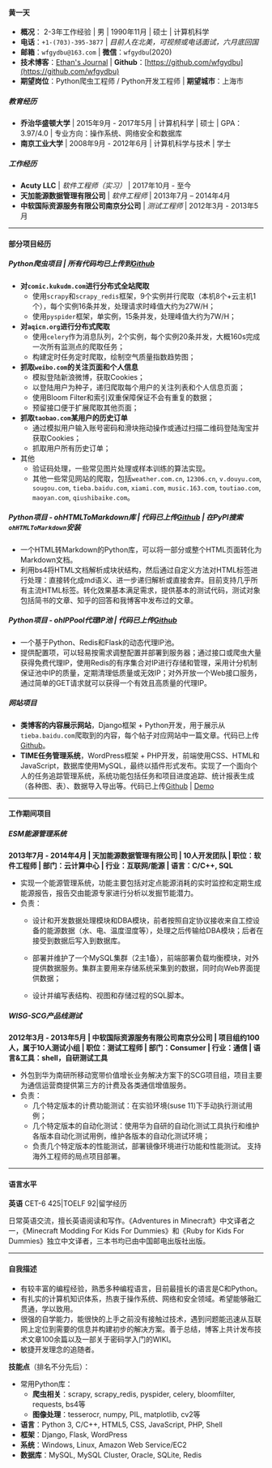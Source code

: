 #### 黄一天
 - **概况**： 2-3年工作经验 | 男 | 1990年11月 | 硕士 | 计算机科学
 - **电话**：`+1-(703)-395-3877` | _目前人在北美，可视频或电话面试，六月底回国_
 - **邮箱**：`wfgydbu@163.com` | **微信**：`wfgydbu`(2020)
 - **技术博客**：[Ethan's Journal](https://journal.ethanshub.com/) | **Github**：[https://github.com/wfgydbu](https://github.com/wfgydbu)
 - **期望岗位**：Python爬虫工程师 / Python开发工程师 | **期望城市**：上海市

##### 教育经历
- **乔治华盛顿大学** | 2015年9月 - 2017年5月 | 计算机科学 | 硕士 | GPA：3.97/4.0 | 专业方向：操作系统、网络安全和数据库
- **南京工业大学** | 2008年9月 - 2012年6月 | 计算机科学与技术 | 学士

##### 工作经历
- **Acuty LLC** | *软件工程师（实习）* | 2017年10月 - 至今 
- **天加能源数据管理有限公司** | *软件工程师* | 2013年7月 – 2014年4月
- **中软国际资源服务有限公司南京分公司** | *测试工程师* | 2012年3月 - 2013年5月

------

#### 部分项目经历
##### Python爬虫项目 | 所有代码均已上传到[Github](https://github.com/wfgydbu/PythonCrawlers) 
- **对`comic.kukudm.com`进行分布式全站爬取**
  - 使用`scrapy`和`scrapy_redis`框架，9个实例并行爬取（本机8个+云主机1个），每个实例16条并发，处理请求时峰值大约为27W/H；
  - 使用`pyspider`框架，单实例，15条并发，处理峰值大约为7W/H；
- **对`aqicn.org`进行分布式爬取**
  - 使用`celery`作为消息队列，2个实例，每个实例20条并发，大概160s完成一次所有监测点的爬取任务；
  - 构建定时任务定时爬取，绘制空气质量指数趋势图；
- **抓取`weibo.com`的关注页面和个人信息**
  - 模拟登陆新浪微博，获取Cookies；
  - 以登陆用户为种子，递归爬取每个用户的关注列表和个人信息页面；
  - 使用Bloom Filter和索引双重保障保证不会有重复的数据；
  - 预留接口便于扩展爬取其他页面；
- **抓取`taobao.com`某用户的历史订单**
  - 通过模拟用户输入账号密码和滑块拖动操作或通过扫描二维码登陆淘宝并获取Cookies；
  - 抓取用户所有历史订单；
- 其他
  - 验证码处理，一些常见图片处理或样本训练的算法实现。
  - 其他一些常见网站的爬取，包括`weather.com.cn`, `12306.cn`, `v.douyu.com`, `sougou.com`, `tieba.baidu.com`,   `xiami.com`, `music.163.com`, `toutiao.com`, `maoyan.com`, `qiushibaike.com`。

#####  Python项目 - ohHTMLToMarkdown库 | 代码已上传[Github](https://github.com/wfgydbu/ohHTML2Markdown) | 在PyPI搜索`ohHTMLToMarkdown`安装

- 一个HTML转Markdown的Python库，可以将一部分或整个HTML页面转化为Markdown文档。
- 利用bs4将HTML文档解析成块状结构，然后通过自定义方法对HTML标签进行处理：直接转化成md语义、进一步递归解析或直接舍弃。目前支持几乎所有主流HTML标签。转化效果基本满足需求，提供基本的测试代码，测试对象包括简书的文章、知乎的回答和我博客中发布过的文章。

##### Python项目 - ohIPPool代理IP池 | 代码已上传[Github](https://github.com/wfgydbu/ohIPPool)
- 一个基于Python、Redis和Flask的动态代理IP池。
- 提供配置项，可以轻易按需求调整配置并部署到服务器；通过接口或爬虫大量获得免费代理IP，使用Redis的有序集合对IP进行存储和管理，采用计分机制保证池中IP的质量，定期清理低质量或无效IP；对外开放一个Web接口服务，通过简单的GET请求就可以获得一个有效且高质量的代理IP。

##### 网站项目

- **类博客的内容展示网站**，Django框架 + Python开发，用于展示从`tieba.baidu.com`爬取到的内容，每个帖子对应网站中一篇文章。代码已上传[Github](https://github.com/wfgydbu/A-Django-Content-Site)。
- **TIME任务管理系统**，WordPress框架 + PHP开发，前端使用CSS、HTML和JavaScript，数据库使用MySQL，最终以插件形式发布。实现了一个面向个人的任务追踪管理系统，系统功能包括任务和项目进度追踪、统计报表生成（各种图、表）、数据导入导出等。代码已上传[Github](https://github.com/wfgydbu/timeistime) | [Demo](http://actionpeach.com/)

------

#### 工作期间项目

##### ESM能源管理系统 
**2013年7月 - 2014年4月 | 天加能源数据管理有限公司 | 10人开发团队 | 职位：软件工程师 |  部门：云计算中心 | 行业：互联网/能源 | 语言：C/C++, SQL**

- 实现一个能源管理系统，功能主要包括对定点能源消耗的实时监控和定期生成能源报告，报告交由能源专家进行分析以发掘节能潜力。
- 负责：
  - 设计和开发数据处理模块和DBA模块，前者按照自定协议接收来自工控设备的能源数据（水、电、温度湿度等），处理之后传输给DBA模块；后者在接受到数据后写入到数据库。

  - 部署并维护了一个MySQL集群（2主1备），前端部署负载均衡模块，对外提供数据服务。集群主要用来存储系统采集到的数据，同时向Web界面提供数据；

  - 设计并编写表结构、视图和存储过程的SQL脚本。


##### WISG-SCG产品线测试
**2012年3月 - 2013年5月 | 中软国际资源服务有限公司南京分公司 | 项目组约100人，属于10人测试小组 | 职位：测试工程师 |  部门：Consumer | 行业：通信 | 语言&工具：shell，自研测试工具**

- 外包到华为南研所移动宽带价值增长业务解决方案下的SCG项目组，项目主要为通信运营商提供第三方的计费及各类通信增值服务。 
- 负责：
  - 几个特定版本的计费功能测试：在实验环境(suse 11)下手动执行测试用例； 
  - 几个特定版本的自动化测试：使用华为自研的自动化测试工具执行和维护各版本自动化测试用例，维护各版本的自动化测试环境；
  - 负责几个特定版本的性能测试，部署镜像环境进行功能和性能测试。 支持海外工程师的局点项目部署。

------

#### 语言水平

**英语** CET-6 425|TOELF 92|留学经历

日常英语交流，擅长英语阅读和写作。《Adventures in Minecraft》中文译者之一，《Minecraft Modding For Kids For Dummies》和《Ruby for Kids For Dummies》独立中文译者，三本书均已由中国邮电出版社出版。

------

#### 自我描述
- 有较丰富的编程经验，熟悉多种编程语言，目前最擅长的语言是C和Python。
- 有扎实的计算机知识体系，热衷于操作系统、网络和安全领域。希望能够融汇贯通，学以致用。
- 很强的自学能力，能很快的上手之前没有接触过技术，遇到问题能迅速从互联网上定位到需要的信息并构建初步的解决方案。善于总结，博客上共计发布技术文章100余篇以及一部关于密码学入门的WIKI。
- 敏捷开发理念的追随者。

**技能点**（排名不分先后）：

- 常用Python库：
  - **爬虫相关**：scrapy, scrapy_redis, pyspider, celery, bloomfilter,  requests, bs4等
  - **图像处理**：tesserocr, numpy, PIL, matplotlib, cv2等
- **语言**：Python 3, C/C++, HTML5, CSS, JavaScript, PHP,  Shell
- **框架**：Django, Flask, WordPress
- **系统**：Windows, Linux, Amazon Web Service/EC2
- **数据库**：MySQL, MySQL Cluster, Oracle, SQLite, Redis

